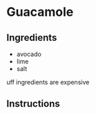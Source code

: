 # Guacamole
## Ingredients
- avocado
- lime 
- salt

uff ingredients are expensive
## Instructions


